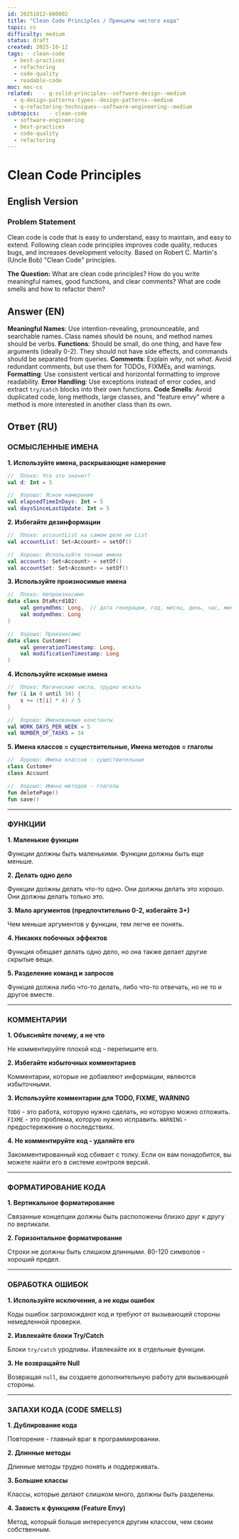 ```yaml
---
id: 20251012-600002
title: "Clean Code Principles / Принципы чистого кода"
topic: cs
difficulty: medium
status: draft
created: 2025-10-12
tags: - clean-code
  - best-practices
  - refactoring
  - code-quality
  - readable-code
moc: moc-cs
related:   - q-solid-principles--software-design--medium
  - q-design-patterns-types--design-patterns--medium
  - q-refactoring-techniques--software-engineering--medium
subtopics:   - clean-code
  - software-engineering
  - best-practices
  - code-quality
  - refactoring
---
```

# Clean Code Principles

## English Version

### Problem Statement

Clean code is code that is easy to understand, easy to maintain, and easy to extend. Following clean code principles improves code quality, reduces bugs, and increases development velocity. Based on Robert C. Martin's (Uncle Bob) "Clean Code" principles.

**The Question:** What are clean code principles? How do you write meaningful names, good functions, and clear comments? What are code smells and how to refactor them?

## Answer (EN)

**Meaningful Names**: Use intention-revealing, pronounceable, and searchable names. Class names should be nouns, and method names should be verbs.
**Functions**: Should be small, do one thing, and have few arguments (ideally 0-2). They should not have side effects, and commands should be separated from queries.
**Comments**: Explain *why*, not *what*. Avoid redundant comments, but use them for TODOs, FIXMEs, and warnings.
**Formatting**: Use consistent vertical and horizontal formatting to improve readability.
**Error Handling**: Use exceptions instead of error codes, and extract `try/catch` blocks into their own functions.
**Code Smells**: Avoid duplicated code, long methods, large classes, and "feature envy" where a method is more interested in another class than its own.

## Ответ (RU)

### ОСМЫСЛЕННЫЕ ИМЕНА

**1. Используйте имена, раскрывающие намерение**

```kotlin
//  Плохо: Что это значит?
val d: Int = 5

//  Хорошо: Ясное намерение
val elapsedTimeInDays: Int = 5
val daysSinceLastUpdate: Int = 5
```

**2. Избегайте дезинформации**

```kotlin
//  Плохо: accountList на самом деле не List
val accountList: Set<Account> = setOf()

//  Хорошо: Используйте точные имена
val accounts: Set<Account> = setOf()
val accountSet: Set<Account> = setOf()
```

**3. Используйте произносимые имена**

```kotlin
//  Плохо: Непроизносимо
data class DtaRcrd102(
    val genymdhms: Long,  // дата генерации, год, месяц, день, час, минута, секунда
    val modymdhms: Long
)

//  Хорошо: Произносимо
data class Customer(
    val generationTimestamp: Long,
    val modificationTimestamp: Long
)
```

**4. Используйте искомые имена**

```kotlin
//  Плохо: Магические числа, трудно искать
for (i in 0 until 34) {
    s += (t[i] * 4) / 5
}

//  Хорошо: Именованные константы
val WORK_DAYS_PER_WEEK = 5
val NUMBER_OF_TASKS = 34
```

**5. Имена классов = существительные, Имена методов = глаголы**

```kotlin
//  Хорошо: Имена классов - существительные
class Customer
class Account

//  Хорошо: Имена методов - глаголы
fun deletePage()
fun save()
```

---

### ФУНКЦИИ

**1. Маленькие функции**

Функции должны быть маленькими. Функции должны быть еще меньше.

**2. Делать одно дело**

Функции должны делать что-то одно. Они должны делать это хорошо. Они должны делать только это.

**3. Мало аргументов (предпочтительно 0-2, избегайте 3+)**

Чем меньше аргументов у функции, тем легче ее понять.

**4. Никаких побочных эффектов**

Функция обещает делать одно дело, но она также делает другие скрытые вещи.

**5. Разделение команд и запросов**

Функция должна либо что-то делать, либо что-то отвечать, но не то и другое вместе.

---

### КОММЕНТАРИИ

**1. Объясняйте почему, а не что**

Не комментируйте плохой код - перепишите его.

**2. Избегайте избыточных комментариев**

Комментарии, которые не добавляют информации, являются избыточными.

**3. Используйте комментарии для TODO, FIXME, WARNING**

`TODO` - это работа, которую нужно сделать, но которую можно отложить. `FIXME` - это проблема, которую нужно исправить. `WARNING` - предостережение о последствиях.

**4. Не комментируйте код - удаляйте его**

Закомментированный код сбивает с толку. Если он вам понадобится, вы можете найти его в системе контроля версий.

---

### ФОРМАТИРОВАНИЕ КОДА

**1. Вертикальное форматирование**

Связанные концепции должны быть расположены близко друг к другу по вертикали.

**2. Горизонтальное форматирование**

Строки не должны быть слишком длинными. 80-120 символов - хороший предел.

---

### ОБРАБОТКА ОШИБОК

**1. Используйте исключения, а не коды ошибок**

Коды ошибок загромождают код и требуют от вызывающей стороны немедленной проверки.

**2. Извлекайте блоки Try/Catch**

Блоки `try/catch` уродливы. Извлекайте их в отдельные функции.

**3. Не возвращайте Null**

Возвращая `null`, вы создаете дополнительную работу для вызывающей стороны.

---

### ЗАПАХИ КОДА (CODE SMELLS)

**1. Дублирование кода**

Повторение - главный враг в программировании.

**2. Длинные методы**

Длинные методы трудно понять и поддерживать.

**3. Большие классы**

Классы, которые делают слишком много, должны быть разделены.

**4. Зависть к функциям (Feature Envy)**

Метод, который больше интересуется другим классом, чем своим собственным.
